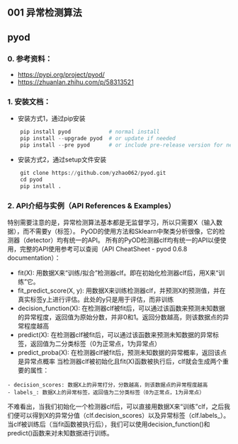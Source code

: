 ## 001 异常检测算法

## pyod

### 0. 参考资料：

   -  https://pypi.org/project/pyod/
   - https://zhuanlan.zhihu.com/p/58313521

### 1. 安装文档：
   -  安装方式1，通过pip安装
```python
    pip install pyod            # normal install
    pip install --upgrade pyod  # or update if needed
    pip install --pre pyod      # or include pre-release version for new features
```
   - 安装方式2，通过setup文件安装
```python
    git clone https://github.com/yzhao062/pyod.git
    cd pyod
    pip install .
```

### 2. API介绍与实例（API References & Examples）
  特别需要注意的是，异常检测算法基本都是无监督学习，所以只需要X（输入数据），而不需要y（标签）。
  PyOD的使用方法和Sklearn中聚类分析很像，它的检测器（detector）均有统一的API。
  所有的PyOD检测器clf均有统一的API以便使用，完整的API使用参考可以查阅（API CheatSheet - pyod 0.6.8 documentation）：

   - fit(X): 用数据X来“训练/拟合”检测器clf。即在初始化检测器clf后，用X来“训练”它。
   - fit_predict_score(X, y): 用数据X来训练检测器clf，并预测X的预测值，并在真实标签y上进行评估。此处的y只是用于评估，而非训练
   - decision_function(X): 在检测器clf被fit后，可以通过该函数来预测未知数据的异常程度，返回值为原始分数，并非0和1。返回分数越高，则该数据点的异常程度越高
   - predict(X): 在检测器clf被fit后，可以通过该函数来预测未知数据的异常标签，返回值为二分类标签（0为正常点，1为异常点）
   - predict_proba(X): 在检测器clf被fit后，预测未知数据的异常概率，返回该点是异常点概率
   当检测器clf被初始化且fit(X)函数被执行后，clf就会生成两个重要的属性：

    - decision_scores: 数据X上的异常打分，分数越高，则该数据点的异常程度越高
    - labels_: 数据X上的异常标签，返回值为二分类标签（0为正常点，1为异常点）

   不难看出，当我们初始化一个检测器clf后，可以直接用数据X来“训练”clf，之后我们便可以得到X的异常分值（clf.decision_scores）以及异常标签（clf.labels_）。
   当clf被训练后（当fit函数被执行后），我们可以使用decision_function()和predict()函数来对未知数据进行训练。




